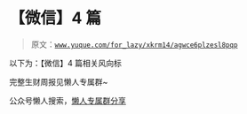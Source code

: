 # 【微信】4 篇

> 原文：[`www.yuque.com/for_lazy/xkrm14/agwce6plzesl8pqp`](https://www.yuque.com/for_lazy/xkrm14/agwce6plzesl8pqp)

以下为：【微信】4 篇相关风向标

完整生财周报见懒人专属群~

公众号懒人搜索，[懒人专属群分享](https://lazybook.fun/#/blog/group)